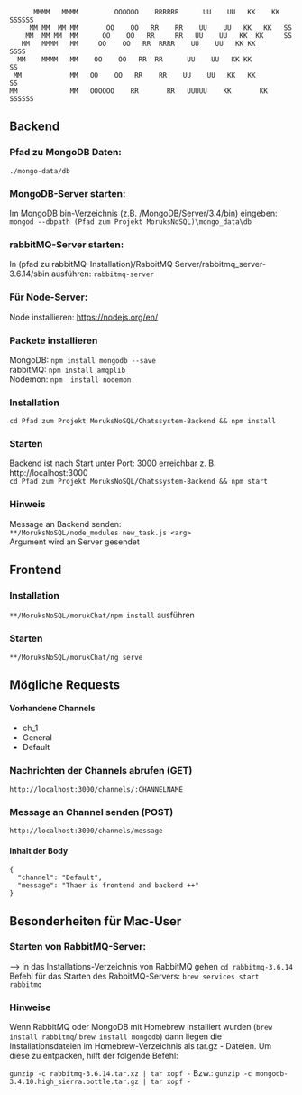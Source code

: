 ```
      MMMM   MMMM         OOOOOO    RRRRRR      UU    UU   KK    KK  SSSSSS
     MM MM  MM MM       OO    OO   RR    RR    UU    UU   KK   KK   SS
    MM  MM MM  MM      OO    OO   RR     RR   UU    UU   KK  KK     SS  
   MM   MMMM   MM     OO    OO   RR  RRRR    UU    UU   KK KK        SSSS
  MM    MMMM   MM    OO    OO   RR  RR      UU    UU   KK KK            SS
 MM            MM   OO    OO   RR    RR    UU    UU   KK   KK          SS
MM             MM   OOOOOO    RR       RR   UUUUU    KK       KK  SSSSSS 
```

## Backend

### Pfad zu MongoDB Daten:
```./mongo-data/db```

### MongoDB-Server starten:
Im MongoDB bin-Verzeichnis (z.B. /MongoDB/Server/3.4/bin) eingeben:<br>
```mongod --dbpath (Pfad zum Projekt MoruksNoSQL)\mongo_data\db```

### rabbitMQ-Server starten:
In (pfad zu rabbitMQ-Installation)/RabbitMQ Server/rabbitmq_server-3.6.14/sbin
ausführen: ```rabbitmq-server```

### Für Node-Server:<br>
Node installieren: https://nodejs.org/en/

### Packete installieren <br>
MongoDB: ```npm install mongodb --save```<br>
rabbitMQ: ```npm install amqplib```<br>
Nodemon: ```npm  install nodemon```<br>


### Installation

```cd Pfad zum Projekt MoruksNoSQL/Chatssystem-Backend && npm install ```

### Starten
Backend ist nach Start unter Port: 3000 erreichbar z. B. http://localhost:3000 <br>
```cd Pfad zum Projekt MoruksNoSQL/Chatssystem-Backend && npm start ```


### Hinweis
Message an Backend senden:<br>
```**/MoruksNoSQL/node_modules new_task.js <arg> ```<br>
Argument wird an Server gesendet


## Frontend

### Installation
```**/MoruksNoSQL/morukChat/npm install``` ausführen

### Starten
```**/MoruksNoSQL/morukChat/ng serve```



## Mögliche Requests

#### Vorhandene Channels
* ch_1
* General
* Default

### Nachrichten der Channels abrufen (GET)
```http://localhost:3000/channels/:CHANNELNAME```

### Message an Channel senden (POST)
```http://localhost:3000/channels/message```

#### Inhalt der Body

```
{
  "channel": "Default",
  "message": "Thaer is frontend and backend ++"
}
```

## Besonderheiten für Mac-User

### Starten von RabbitMQ-Server: 
--> in das Installations-Verzeichnis von RabbitMQ gehen
``` cd rabbitmq-3.6.14 ```
Befehl für das Starten des RabbitMQ-Servers:
```brew services start rabbitmq```

### Hinweise

Wenn RabbitMQ oder MongoDB mit Homebrew installiert wurden 
(```brew install rabbitmq```/ ```brew install mongodb```)
dann liegen die Installationsdateien im Homebrew-Verzeichnis 
als tar.gz - Dateien. Um diese zu entpacken, hilft der folgende Befehl:

``` gunzip -c rabbitmq-3.6.14.tar.xz | tar xopf - ```
Bzw.: ``` gunzip -c mongodb-3.4.10.high_sierra.bottle.tar.gz | tar xopf - ```







